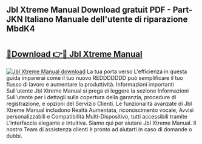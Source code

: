 ## Jbl Xtreme Manual Download gratuit PDF - Part-JKN Italiano Manuale dell'utente di riparazione MbdK4

# <h2><a href="http://dffeiu.blite.top/?on=Jbl+Xtreme+Manual">🔗Download 👉🔴 Jbl Xtreme Manual</a></h2>

[![Jbl Xtreme Manual download](https://i.imgur.com/lujVjoI.png)](http://dffeiu.blite.top/?on=Jbl+Xtreme+Manual)
La tua porta verso L'efficienza in questa guida imparerai come il tuo nuovo REDDDDDDD può semplificare il tuo flusso di lavoro e aumentare la produttività. Informazioni importanti Sull'utente Jbl Xtreme Manual si prega di leggere la sezione Informazioni Sull'utente per i dettagli sulla copertura della garanzia, procedure di registrazione, e opzioni del Servizio Clienti. Le funzionalità avanzate di Jbl Xtreme Manual includono Realtà Aumentata, riconoscimento vocale, Avvisi personalizzabili e Compatibilità Multi-Dispositivo, tutti accessibili tramite L'interfaccia elegante e intuitiva. Siamo qui per aiutare Jbl Xtreme Manual. Il nostro Team di assistenza clienti è pronto ad aiutarti in caso di domande o dubbi.
